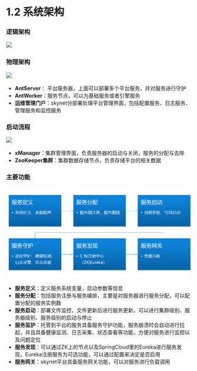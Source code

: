 # 1.2 系统架构

### 逻辑架构

![](../.gitbook/assets/001.png)



### 物理架构

![](../.gitbook/assets/002.png)

* **AntServer**： 平台服务器，上面可以部署多个平台服务，并对服务进行守护 
* **AntWorker**：服务节点，可以为基础服务或者引擎服务 
* **运维管理门户**：skynet分部署处理平台管理界面，包括配置服务、日志服务、管理服务和监控服务

### 启动流程

![](../.gitbook/assets/003.png)

* **xManager**：集群管理界面，负责服务器的启动与关闭，服务的分配与去除
* **ZooKeeper集群**：集群数据存储节点，负责存储平台的相关数据

### 主要功能

![](../.gitbook/assets/image%20%2853%29.png)

* **服务定义**：定义服务系统变量，启动参数等信息
* **服务分配**：包括服务注册与服务编排，主要是对服务器进行服务分配，可以配置分配的服务实例数
* **服务启动**：部署文件监控，文件更新后进行服务更新，可以进行集群级别、服务器级别、服务级别的启动与停止
* **服务监护**：托管到平台的服务具备服务守护功能，服务崩溃时会自动进行拉起，并且具备健康监测、日志采集、状态查看等功能，方便对服务进行监控以及问题定位
* **服务发现**：可以通过ZK上的节点以及SpringCloud里的Eureka进行服务发现，Eureka注册服务为可选功能，可以通过配置来决定是否启用
* **服务网关**：skynet平台具备服务网关功能，可以对服务进行负载调用



